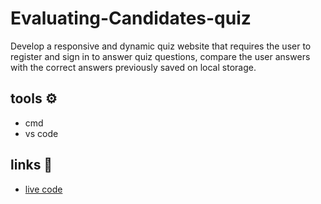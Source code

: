 # Evaluating-Candidates-quiz

Develop a responsive and dynamic quiz website that requires the user to register and sign in to answer quiz questions, compare the user answers with the correct answers previously saved on local storage.

## tools ⚙️
- cmd 
- vs code

## links  📎
- [live code ]()
